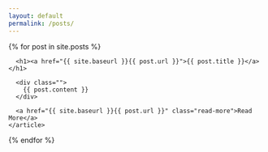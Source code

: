 ```yaml
---
layout: default
permalink: /posts/
---
```


<div class="posts">
  {% for post in site.posts %}
    <article class="post">

      <h1><a href="{{ site.baseurl }}{{ post.url }}">{{ post.title }}</a></h1>

      <div class="">
        {{ post.content }}
      </div>

      <a href="{{ site.baseurl }}{{ post.url }}" class="read-more">Read More</a>
    </article>
  {% endfor %}
</div>
